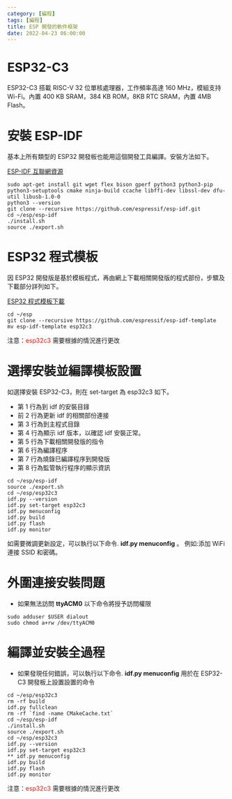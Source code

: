 ```yaml
---
category: [編程]
tags: [編程]
title: ESP 開發的軟件框架
date: 2022-04-23 06:00:00
---
```


# ESP32-C3

ESP32-C3 搭載 RISC-V 32 位單核處理器，工作頻率高達 160 MHz，模組支持 Wi-Fi。內置 400 KB SRAM，384 KB ROM，8KB RTC SRAM，內置 4MB Flash。

# 安裝 ESP-IDF

基本上所有類型的 ESP32 開發板也能用這個開發工具編譯。安裝方法如下。

[ESP-IDF 互聯網資源](https://github.com/espressif/esp-idf)

```shell
sudo apt-get install git wget flex bison gperf python3 python3-pip python3-setuptools cmake ninja-build ccache libffi-dev libssl-dev dfu-util libusb-1.0-0
python3 --version
git clone --recursive https://github.com/espressif/esp-idf.git
cd ~/esp/esp-idf
./install.sh
source ./export.sh

```
# ESP32 程式模板

因 ESP32 開發版是基於模板程式，再由網上下載相關開發版的程式部份，步驟及下載部分詳列如下。

[ESP32 程式模板下載](https://github.com/espressif/esp-idf-template)

```shell
cd ~/esp
git clone --recursive https://github.com/espressif/esp-idf-template
mv esp-idf-template esp32c3

```
注意：<font color="#FF1000">esp32c3</font> 需要根據的情況進行更改


# 選擇安裝並編譯模板設置

如選擇安裝 ESP32-C3，則在 set-target 為 esp32c3 如下。
 - 第 1 行為到 idf 的安裝目䤸
 - 前 2 行為更新 idf 的相關部份連接
 - 第 3 行為到主程式目錄
 - 第 4 行為顯示 idf 版本，以確認 idf 安裝正常。
 - 第 5 行為下載相關開發版的指令
 - 第 6 行為編譯程序
 - 第 7 行為燒錄巳編譯程序到開發版
 - 第 8 行為監管執行程序的顯示資訊

```shell
cd ~/esp/esp-idf
source ./export.sh
cd ~/esp/esp32c3
idf.py --version
idf.py set-target esp32c3
idf.py menuconfig
idf.py build
idf.py flash
idf.py monitor

```

如需要微調更新設定，可以執行以下命令. **idf.py menuconfig** 。 例如:添加 WiFi 連接 SSID 和密碼。

# 外圍連接安裝問題

 - 如果無法訪問 **ttyACM0** 以下命令將授予訪問權限

```shell
sudo adduser $USER dialout
sudo chmod a+rw /dev/ttyACM0

```

# 編譯並安裝全過程

 - 如果發現任何錯誤，可以執行以下命令. **idf.py menuconfig** 用於在 ESP32-C3 開發板上設置設置的命令

```shell
cd ~/esp/esp32c3
rm -rf build
idf.py fullclean
rm -rf `find -name CMakeCache.txt`
cd ~/esp/esp-idf
./install.sh
source ./export.sh
cd ~/esp/esp32c3
idf.py --version
idf.py set-target esp32c3
** idf.py menuconfig
idf.py build
idf.py flash
idf.py monitor

```
注意：<font color="#FF1000">esp32c3</font> 需要根據的情況進行更改
